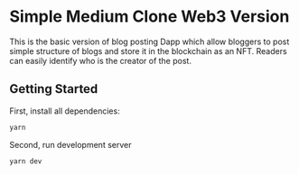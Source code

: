 # Simple Medium Clone Web3 Version

This is the basic version of blog posting Dapp which allow bloggers to post simple structure of blogs and store it in the blockchain as an NFT. Readers can easily identify who is the creator of the post.

## Getting Started

First, install all dependencies:

```bash
yarn
```

Second, run development server

```bash
yarn dev
```
